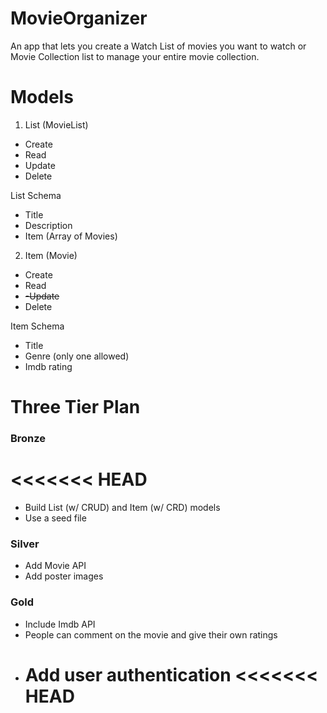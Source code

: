 # MovieOrganizer

An app that lets you create a Watch List of movies you want to watch or Movie Collection list to manage your entire movie collection.

# Models

1. List (MovieList)

- Create
- Read
- Update
- Delete

List Schema

- Title
- Description
- Item (Array of Movies)

2. Item (Movie)

- Create
- Read
- ~~-Update~~
- Delete

Item Schema

- Title
- Genre (only one allowed)
- Imdb rating

# Three Tier Plan

### Bronze

# <<<<<<< HEAD

- Build List (w/ CRUD) and Item (w/ CRD) models
- Use a seed file

### Silver

- Add Movie API
- Add poster images

### Gold

- Include Imdb API
- People can comment on the movie and give their own ratings
- Add user authentication
  <<<<<<< HEAD
  =======
